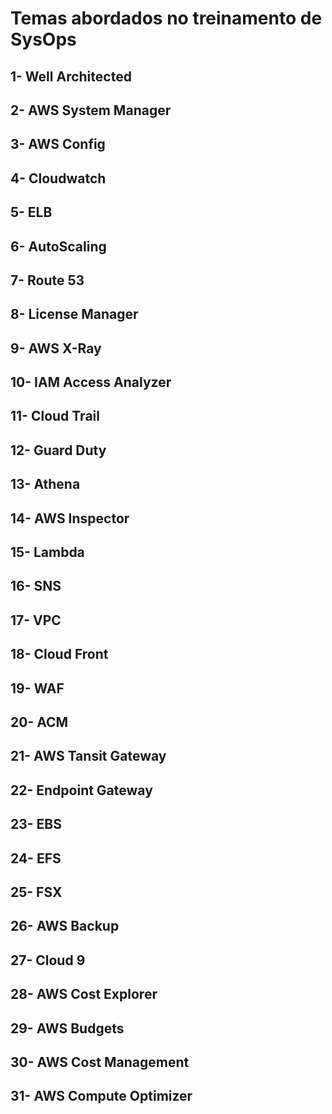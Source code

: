 # Temas abordados no treinamento de SysOps

## 1- Well Architected
## 2- AWS System Manager
## 3- AWS Config 
## 4- Cloudwatch 
## 5- ELB 
## 6- AutoScaling
## 7- Route 53 
## 8- License Manager
## 9- AWS X-Ray
## 10- IAM Access Analyzer 
## 11- Cloud Trail 
## 12- Guard Duty 
## 13- Athena
## 14- AWS Inspector 
## 15- Lambda 
## 16- SNS
## 17- VPC
## 18- Cloud Front
## 19- WAF
## 20- ACM
## 21- AWS Tansit Gateway 
## 22- Endpoint Gateway 
## 23- EBS
## 24- EFS
## 25- FSX
## 26- AWS Backup 
## 27- Cloud 9
## 28- AWS Cost Explorer 
## 29- AWS Budgets 
## 30- AWS Cost Management
## 31- AWS Compute Optimizer